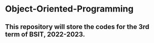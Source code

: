 # Object-Oriented-Programming
## This repository will store the codes for the 3rd term of BSIT, 2022-2023.
